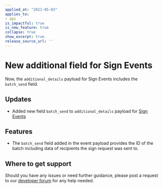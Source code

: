 ```yaml
---
applied_at: "2021-05-03"
applies_to: 
- api
is_impactful: true
is_new_feature: true
collapse: true
show_excerpt: true
release_source_url: ''
---
```


# New additional field for Sign Events

Now, the `additional_details` payload for Sign Events includes the `batch_send` field. 

<!-- more -->

## Updates
* Added new field `batch_send` to `additional_details` payload for [Sign Events][2] 

## Features
* The `batch_send` field added in the event payload provides the ID of the batch including data of recipients the sign request was sent to.


## Where to get support

Should you have any issues or need further guidance, please post a request to
our [developer forum][1] for any help needed.

[1]: https://support.box.com/hc/en-us/community/topics/360001932973-Platform-and-Developer-Forum
[2]: g://events/event-triggers/sign-events
